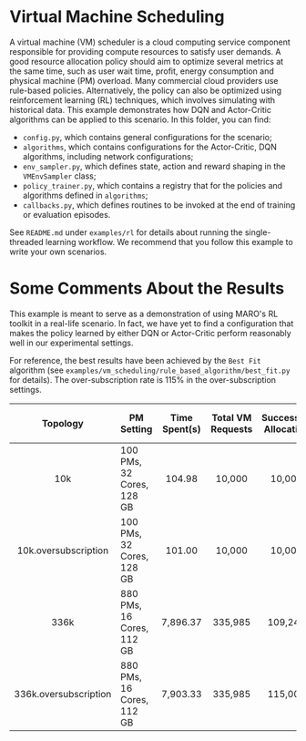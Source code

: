 # Virtual Machine Scheduling

A virtual machine (VM) scheduler is a cloud computing service component responsible for providing compute resources to satisfy user demands. A good resource allocation policy should aim to optimize several metrics at the same time, such as user wait time, profit, energy consumption and physical machine (PM) overload. Many commercial cloud providers use rule-based policies. Alternatively, the policy can also be optimized using reinforcement learning (RL) techniques, which involves simulating with historical data. This example demonstrates how DQN and Actor-Critic algorithms can be applied to this scenario. In this folder, you can find:  

* ``config.py``, which contains general configurations for the scenario;
* ``algorithms``, which contains configurations for the Actor-Critic, DQN algorithms, including network configurations;
* ``env_sampler.py``, which defines state, action and reward shaping in the ``VMEnvSampler`` class;
* ``policy_trainer.py``, which contains a registry that for the policies and algorithms defined in ``algorithms``;
* ``callbacks.py``, which defines routines to be invoked at the end of training or evaluation episodes.

See ``README.md`` under ``examples/rl`` for details about running the single-threaded learning workflow. We recommend that you follow this example to write your own scenarios.


# Some Comments About the Results

This example is meant to serve as a demonstration of using MARO's RL toolkit in a real-life scenario. In fact, we have yet to find a configuration that makes the policy learned by either DQN or Actor-Critic perform reasonably well in our experimental settings.

For reference, the best results have been achieved by the ``Best Fit`` algorithm (see ``examples/vm_scheduling/rule_based_algorithm/best_fit.py`` for details). The over-subscription rate is 115% in the over-subscription settings.

|Topology | PM Setting | Time Spent(s) | Total VM Requests |Successful Allocation| Energy Consumption| Total Oversubscriptions | Total Overload PMs
|:----:|-----|:--------:|:---:|:-------:|:----:|:---:|:---:|
|10k| 100 PMs, 32 Cores, 128 GB  | 104.98|10,000| 10,000| 2,399,610 | 0 | 0|
|10k.oversubscription| 100 PMs, 32 Cores, 128 GB|  101.00 |10,000 |10,000| 2,386,371| 279,331 | 0|
|336k| 880 PMs, 16 Cores, 112 GB | 7,896.37 |335,985| 109,249 |26,425,878 | 0 | 0 |
|336k.oversubscription| 880 PMs, 16 Cores, 112 GB | 7,903.33| 335,985| 115,008 | 27,440,946 | 3,868,475 | 0
